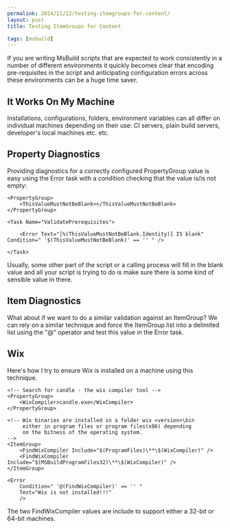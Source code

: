 ```yaml
---
permalink: 2014/11/12/testing-itemgroups-for-content/
layout: post
title: Testing ItemGroups for Content

tags: [msbuild]
---
```


If you are writing MsBuild scripts that are expected to work consistently
in a number of different environments it quickly becomes clear that
encoding pre-requisites in the script and anticipating configuration errors
across these environments can be a huge time saver.

## It Works On My Machine

Installations, configurations, folders, environment variables can all differ on
individual machines depending on their use: CI servers, plain build servers,
developer's local machines etc. etc.

## Property Diagnostics

Providing diagnostics for a correctly configured PropertyGroup value is easy using the
Error task with a condition checking that the value is/is not empty:

    <PropertyGroup>
    	<ThisValueMustNotBeBlank></ThisValueMustNotBeBlank>
    </PropertyGroup>

    <Task Name="ValidatePrerequisites">

    	<Error Text="[%(ThisValueMustNotBeBlank.Identity)] IS blank" Condition=" '$(ThisValueMustNotBeBlank)' == '' " />

    </Task>

Usually, some other part of the script or a calling process will fill in the blank
value and all your script is trying to do is make sure there is some kind of sensible
value in there.

## Item Diagnostics

What about if we want to do a similar validation against an ItemGroup? We can
rely on a similar technique and force the ItemGroup list into a delimited
list using the "@" operator and test this value in the Error task.

## Wix

Here's how I try to ensure Wix is installed on a machine using this technique.

    <!-- Search for candle - the wix compiler tool -->
    <PropertyGroup>
    	<WixCompiler>candle.exe</WixCompiler>
    </PropertyGroup>

    <!-- Wix binaries are installed in a folder wix <version>\bin
    	 either in program files or program files(x86) depending
    	 on the bitness of the operating system.
    -->
    <ItemGroup>
    	<FindWixCompiler Include="$(ProgramFiles)\**\$(WixCompiler)" />
    	<FindWixCompiler Include="$(MSBuildProgramFiles32)\**\$(WixCompiler)" />
    </ItemGroup>

    <Error
    	Condition=" '@(FindWixCompiler)' == '' "
    	Text="Wix is not installed!!!"
    	/>

The two FindWixCompiler values are include to support either a 32-bit or 64-bit machines.
